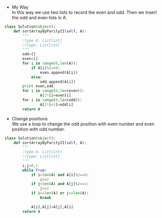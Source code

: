 - My Way  
In this way we use two lists to record the even and odd. Then we insert the odd and even lists in A.  
```python
class Solution(object):
    def sortArrayByParityII(self, A):
        """
        :type A: List[int]
        :rtype: List[int]
        """
        odd=[]
        even=[]
        for i in range(0,len(A)):
            if A[i]%2==0:
                even.append(A[i])
            else:
                odd.append(A[i])
        print even,odd
        for i in range(0,len(even)):
                A[2*i]=even[i]
        for i in range(0,len(odd)):
                A[2*i+1]=odd[i]
        return A
```  
- Change positions  
We use a loop to change the odd position with even number and even position with odd number.  
```python
class Solution(object):
    def sortArrayByParityII(self, A):
        """
        :type A: List[int]
        :rtype: List[int]
        """
        i,j=0,1
        while True:
            if i<len(A) and A[i]%2==0:
                i+=2
            if j<len(A) and A[j]%2==1:
                j+=2
            if i>=len(A) or j>=len(A):
                break
            
            A[i],A[j]=A[j],A[i]
        return A
```
